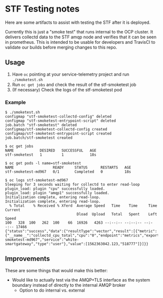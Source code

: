 # STF Testing notes

Here are some artifacts to assist with testing the STF after it is deployed.

Currently this is just a "smoke test" that runs internal to the OCP cluster. It
delivers collectd data to the STF amqp node and verifies that it can be seen in
prometheus. This is intended to be usable for developers and TravisCI to
validate our builds before merging changes to this repo.

## Usage

1. Have `oc` pointing at your service-telemetry project and run `./smoketest.sh`
1. Run `oc get jobs` and check the result of the stf-smoketest job
1. (If necessary) Check the logs of the stf-smoketest pod

### Example

```
$ ./smoketest.sh
configmap "stf-smoketest-collectd-config" deleted
configmap "stf-smoketest-entrypoint-script" deleted
job.batch "stf-smoketest" deleted
configmap/stf-smoketest-collectd-config created
configmap/stf-smoketest-entrypoint-script created
job.batch/stf-smoketest created

$ oc get jobs
NAME            DESIRED   SUCCESSFUL   AGE
stf-smoketest   1         1            18s

$ oc get pods -l name=stf-smoketest
NAME                  READY     STATUS      RESTARTS   AGE
stf-smoketest-md967   0/1       Completed   0          18s

$ oc logs stf-smoketest-md967
Sleeping for 3 seconds waiting for collectd to enter read-loop
plugin_load: plugin "cpu" successfully loaded.
plugin_load: plugin "amqp1" successfully loaded.
Initialization complete, entering read-loop.
Initialization complete, entering read-loop.
  % Total    % Received % Xferd  Average Speed   Time    Time     Time  Current
                                 Dload  Upload   Total   Spent    Left  Speed
100   328  100   262  100    66  16926   4263 --:--:-- --:--:-- --:--:-- 17466
{"status":"success","data":{"resultType":"vector","result":[{"metric":{"__name__":"collectd_cpu_total","cpu":"0","endpoint":"metrics","exported_instance":"stf-smoketest-md967","service":"white-smartgateway","type":"user"},"value":[1562363042.123,"518777"]}]}}
```

## Improvements

These are some things that would make this better:

* Would like to actually test via the AMQP+TLS interface as the system boundary
  instead of directly to the internal AMQP broker
  * Option to do internal vs. external
